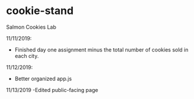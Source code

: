 # cookie-stand
Salmon Cookies Lab

11/11/2019:
- Finished day one assignment minus the total number of cookies sold in each city.

11/12/2019:
- Better organized app.js

11/13/2019
-Edited public-facing page
